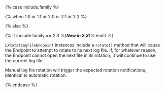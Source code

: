 {% case include.family %}

{% when 1.0 or 1.1 or 2.0 or 2.1 or 2.2 %}


{% else %}


{% if include.family == 2.3 %}***New in 2.3***{% endif %}

`LXRotatingFileEndpoint` instances include a `rotate()` method that will cause the Endpoint to attempt to rotate to its next log file. If, for whatever reason, the Endpoint cannot open the next file in its rotation, it will continue to use the current log file.

Manual log file rotation will trigger the expected rotation notifications, identical to automatic rotation.

{% endcase %}
